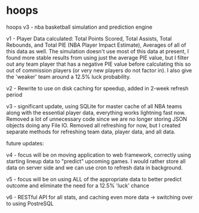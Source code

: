 # hoops
hoops v3 - nba basketball simulation and prediction engine

v1 -  Player Data calculated: Total Points Scored, Total Assists, Total Rebounds, and Total PIE (NBA Player Impact Estimate),
Averages of all of this data as well.
The simulation doesn't use most of this data at present, I found more stable results from using just the average PIE value,
but I filter out any team player that has a negative PIE value before calculating this so out of commission players (or very new
players do not factor in). I also give the 'weaker' team around a 12.5% luck probability.

v2 -  Rewrite to use on disk caching for speedup, added in 2-week refresh period

v3 - significant update, using SQLite for master cache of all NBA teams along with the essential player data, everything works lightning fast now.  Removed a lot of unnecessary code since we are no longer storing JSON objects doing any File IO. Removed all refreshing for now, but I created separate methods for refreshing team data, player data, and all data.

future updates:

v4 - focus will be on moving application to web framework, correctly using starting lineup data to "predict" upcoming games. I would rather store all data on server side and we can use cron to refresh data in background. 

v5 - focus will be on using ALL of the appropriate data to better predict outcome and eliminate the need for a 12.5% 'luck' chance

v6 - RESTful API for all stats, and caching even more data -> switching over to using PostreSQL
